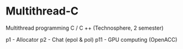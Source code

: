 # Multithread-C
Multithread programming C / C ++ (Technosphere, 2 semester)

p1 - Allocator
p2 - Chat (epol & pol)
p11 - GPU computing (OpenACC)
